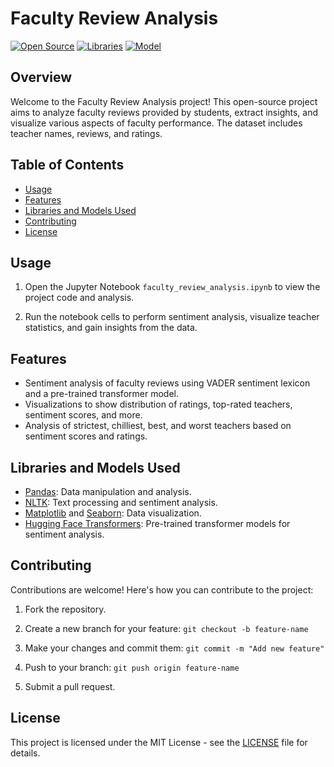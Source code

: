 # Faculty Review Analysis

[![Open Source](https://img.shields.io/badge/Open%20Source-Yes-brightgreen)](https://opensource.org/)
[![Libraries](https://img.shields.io/badge/Libraries-Pandas%20%7C%20NLTK%20%7C%20Matplotlib%20%7C%20Seaborn%20%7C%20Transformers-blue)](https://github.com/your-username/faculty-review-analysis)
[![Model](https://img.shields.io/badge/Model-Hugging%20Face%20Transformers%20-blue)](https://huggingface.co/models)

## Overview

Welcome to the Faculty Review Analysis project! This open-source project aims to analyze faculty reviews provided by students, extract insights, and visualize various aspects of faculty performance. The dataset includes teacher names, reviews, and ratings.

## Table of Contents

- [Usage](#usage)
- [Features](#features)
- [Libraries and Models Used](#libraries-and-models-used)
- [Contributing](#contributing)
- [License](#license)

## Usage

1. Open the Jupyter Notebook `faculty_review_analysis.ipynb` to view the project code and analysis.

2. Run the notebook cells to perform sentiment analysis, visualize teacher statistics, and gain insights from the data.

## Features

- Sentiment analysis of faculty reviews using VADER sentiment lexicon and a pre-trained transformer model.
- Visualizations to show distribution of ratings, top-rated teachers, sentiment scores, and more.
- Analysis of strictest, chilliest, best, and worst teachers based on sentiment scores and ratings.

## Libraries and Models Used

- [Pandas](https://pandas.pydata.org/): Data manipulation and analysis.
- [NLTK](https://www.nltk.org/): Text processing and sentiment analysis.
- [Matplotlib](https://matplotlib.org/) and [Seaborn](https://seaborn.pydata.org/): Data visualization.
- [Hugging Face Transformers](https://huggingface.co/transformers/): Pre-trained transformer models for sentiment analysis.

## Contributing

Contributions are welcome! Here's how you can contribute to the project:

1. Fork the repository.

2. Create a new branch for your feature: `git checkout -b feature-name`

3. Make your changes and commit them: `git commit -m "Add new feature"`

4. Push to your branch: `git push origin feature-name`

5. Submit a pull request.

## License

This project is licensed under the MIT License - see the [LICENSE](LICENSE) file for details.
